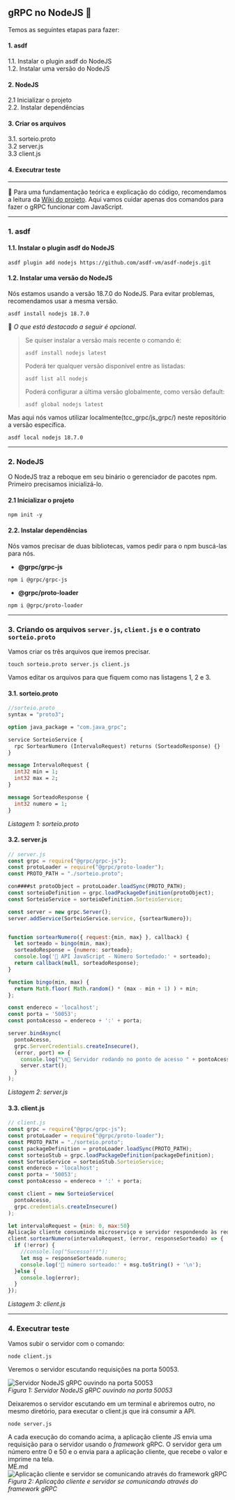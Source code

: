 ## gRPC no NodeJS :green_apple:

Temos as seguintes etapas para fazer:
#### 1. asdf<br>
1.1. Instalar o plugin asdf do NodeJS<br>
1.2. Instalar uma versão do NodeJS<br>

#### 2. NodeJS<br>
2.1 Inicializar o projeto<br>
2.2. Instalar dependências<br>

#### 3. Criar os arquivos<br>
3.1. sorteio.proto<br>
3.2 server.js<br>
3.3 client.js<br>

#### 4. Executrar teste

---

📌 Para uma fundamentação teórica e explicação do código, recomendamos a leitura da [Wiki do projeto](https://github.com/earmarques/tcc_grpc/wiki). Aqui vamos cuidar apenas dos comandos para fazer o gRPC funcionar com JavaScript.

---

### 1. asdf

#### 1.1. Instalar o plugin asdf do NodeJS

```
asdf plugin add nodejs https://github.com/asdf-vm/asdf-nodejs.git
```

#### 1.2. Instalar uma versão do NodeJS

Nós estamos usando a versão 18.7.0 do NodeJS. Para evitar problemas, recomendamos usar a mesma versão. 

```
asdf install nodejs 18.7.0
```
📌 _O que está destacado a seguir é opcional_.
> Se quiser instalar a versão mais recente o comando é:
> ```
> asdf install nodejs latest
> ```
> Poderá ter qualquer versão disponível entre as listadas:
> ```
> asdf list all nodejs
> ```
> Poderá configurar a última versão globalmente, como versão default:
> ```
> asdf global nodejs latest
> ```

Mas aqui nós vamos utilizar localmente(tcc_grpc/js_grpc/) neste repositório a versão específica.
```
asdf local nodejs 18.7.0
```
---

### 2. NodeJS

O NodeJS traz a reboque em seu binário o gerenciador de pacotes npm. Primeiro precisamos inicializá-lo.

#### 2.1 Inicializar o projeto

```
npm init -y
```

#### 2.2. Instalar dependências

Nós vamos precisar de duas bibliotecas, vamos pedir para o npm buscá-las para nós.

- **@grpc/grpc-js**
```
npm i @grpc/grpc-js
```
- **@grpc/proto-loader**
```
npm i @grpc/proto-loader
```

---

### 3. Criando os arquivos `server.js`, `client.js` e o contrato `sorteio.proto`

Vamos criar os três arquivos que iremos precisar.

```
touch sorteio.proto server.js client.js
```
Vamos editar os arquivos para que fiquem como nas listagens 1, 2 e 3.

#### 3.1. sorteio.proto
 
```proto
//sorteio.proto
syntax = "proto3";

option java_package = "com.java_grpc";

service SorteioService {
  rpc SortearNumero (IntervaloRequest) returns (SorteadoResponse) {}
}

message IntervaloRequest {
  int32 min = 1;
  int32 max = 2;
}

message SorteadoResponse {
  int32 numero = 1;
}

```
_Listagem 1: sorteio.proto_

#### 3.2. server.js

```js
// server.js
const grpc = require("@grpc/grpc-js");
const protoLoader = require("@grpc/proto-loader");
const PROTO_PATH = "./sorteio.proto";

con####st protoObject = protoLoader.loadSync(PROTO_PATH);
const sorteioDefinition = grpc.loadPackageDefinition(protoObject);
const SorteioService = sorteioDefinition.SorteioService;

const server = new grpc.Server();
server.addService(SorteioService.service, {sortearNumero});


function sortearNumero({ request:{min, max} }, callback) {
  let sorteado = bingo(min, max);
  sorteadoResponse = {numero: sorteado};
  console.log('🍏 API JavaScript - Número Sortedado:' + sorteado);
  return callback(null, sorteadoResponse);
}

function bingo(min, max) {
  return Math.floor( Math.random() * (max - min + 1) ) + min;
};

const endereco = 'localhost';
const porta = '50053';
const pontoAcesso = endereco + ':' + porta;

server.bindAsync(
  pontoAcesso,
  grpc.ServerCredentials.createInsecure(),
  (error, port) => {
    console.log("\n🍏 Servidor rodando no ponto de acesso " + pontoAcesso);
    server.start();
  }
);
```
_Listagem 2: server.js_


#### 3.3. client.js
```js
// client.js
const grpc = require("@grpc/grpc-js");
const protoLoader = require("@grpc/proto-loader");
const PROTO_PATH = "./sorteio.proto";
const packageDefinition = protoLoader.loadSync(PROTO_PATH);
const sorteioStub = grpc.loadPackageDefinition(packageDefinition);
const SorteioService = sorteioStub.SorteioService;
const endereco = 'localhost';
const porta = '50053';
const pontoAcesso = endereco + ':' + porta;

const client = new SorteioService(
  pontoAcesso,
  grpc.credentials.createInsecure()
);

let intervaloRequest = {min: 0, max:50}
Aplicação cliente consumindo microserviço e servidor respondendo às requisições com gRPC
client.sortearNumero(intervaloRequest, (error, responseSorteado) => {  
  if (!error) {
    //console.log("Sucesso!!!");
    let msg = responseSorteado.numero;
    console.log('🍏 número sorteado:' + msg.toString() + '\n');
  }else {
    console.log(error);
  }
});
```
_Listagem 3: client.js_

---

### 4. Executrar teste

Vamos subir o servidor com o comando:
```
node client.js
```
Veremos o servidor escutando requisições na porta 50053.

![Servidor NodeJS gRPC ouvindo na porta 50053](images/node_serving.png "Servidor NodeJS gRPC ouvindo na porta 50053")<br>
_Figura 1: Servidor NodeJS gRPC ouvindo na porta 50053_

Deixaremos o servidor escutando em um terminal e abriremos outro, no mesmo diretório, para executar o client.js que irá consumir a API.

```Aplicação cliente consumindo microserviço e servidor respondendo às requisições com gRPC
node server.js
```

A cada execução do comando acima, a aplicação cliente JS envia uma requisição para o servidor usando o _framework_ gRPC. O servidor gera um número entre 0 e 50 e o envia para a aplicação cliente, que recebe o valor e imprime na tela.  
ME.md
<img alt="Aplicação cliente e servidor se comunicando através do framework gRPC" title="Aplicação cliente e servidor se comunicando através do framework gRPC" src="images/js_grpc_test.png"><br>
_Figura 2: Aplicação cliente e servidor se comunicando através do framework gRPC_


